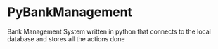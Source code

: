 # PyBankManagement
Bank Management System written in python that connects to the local database and stores all the actions done
